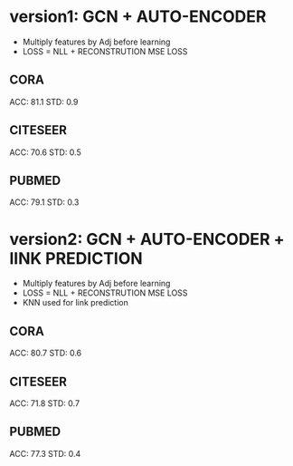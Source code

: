 # version1: GCN + AUTO-ENCODER




- Multiply features by Adj before learning
- LOSS = NLL + RECONSTRUTION MSE LOSS

## CORA
ACC: 81.1   STD: 0.9

## CITESEER
ACC: 70.6   STD: 0.5

## PUBMED
ACC: 79.1   STD: 0.3



# version2: GCN + AUTO-ENCODER + lINK PREDICTION

- Multiply features by Adj before learning
- LOSS = NLL + RECONSTRUTION MSE LOSS
- KNN used for link prediction

## CORA
ACC: 80.7   STD: 0.6

## CITESEER
ACC: 71.8   STD: 0.7

## PUBMED
ACC: 77.3   STD: 0.4
